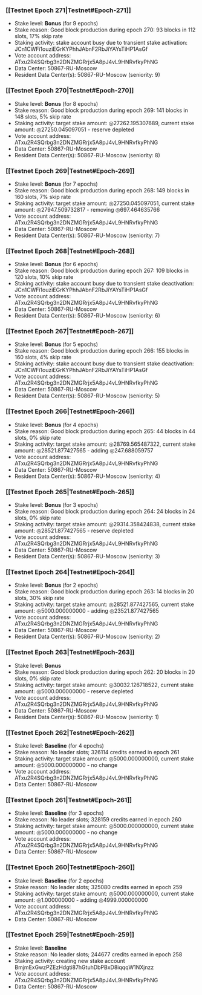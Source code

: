 ### [[Testnet Epoch 271|Testnet#Epoch-271]]
* Stake level: **Bonus** (for 9 epochs)
* Stake reason: Good block production during epoch 270: 93 blocks in 112 slots, 17% skip rate
* Staking activity: stake account busy due to transient stake activation: JCn1CWFi1ouziEGrKYPhhJAbnF2RbJiYAYsTiHP1AsGf
* Vote account address: ATxu2R4SQrbg3n2DNZMGRrjx5A8pJ4vL9HNRvfkyPhNG
* Data Center: 50867-RU-Moscow
* Resident Data Center(s): 50867-RU-Moscow (seniority: 9)
### [[Testnet Epoch 270|Testnet#Epoch-270]]
* Stake level: **Bonus** (for 8 epochs)
* Stake reason: Good block production during epoch 269: 141 blocks in 148 slots, 5% skip rate
* Staking activity: target stake amount: ◎27262.195307689, current stake amount: ◎27250.045097051 - reserve depleted
* Vote account address: ATxu2R4SQrbg3n2DNZMGRrjx5A8pJ4vL9HNRvfkyPhNG
* Data Center: 50867-RU-Moscow
* Resident Data Center(s): 50867-RU-Moscow (seniority: 8)
### [[Testnet Epoch 269|Testnet#Epoch-269]]
* Stake level: **Bonus** (for 7 epochs)
* Stake reason: Good block production during epoch 268: 149 blocks in 160 slots, 7% skip rate
* Staking activity: target stake amount: ◎27250.045097051, current stake amount: ◎27947.509732817 - removing ◎697.464635766
* Vote account address: ATxu2R4SQrbg3n2DNZMGRrjx5A8pJ4vL9HNRvfkyPhNG
* Data Center: 50867-RU-Moscow
* Resident Data Center(s): 50867-RU-Moscow (seniority: 7)
### [[Testnet Epoch 268|Testnet#Epoch-268]]
* Stake level: **Bonus** (for 6 epochs)
* Stake reason: Good block production during epoch 267: 109 blocks in 120 slots, 10% skip rate
* Staking activity: stake account busy due to transient stake deactivation: JCn1CWFi1ouziEGrKYPhhJAbnF2RbJiYAYsTiHP1AsGf
* Vote account address: ATxu2R4SQrbg3n2DNZMGRrjx5A8pJ4vL9HNRvfkyPhNG
* Data Center: 50867-RU-Moscow
* Resident Data Center(s): 50867-RU-Moscow (seniority: 6)
### [[Testnet Epoch 267|Testnet#Epoch-267]]
* Stake level: **Bonus** (for 5 epochs)
* Stake reason: Good block production during epoch 266: 155 blocks in 160 slots, 4% skip rate
* Staking activity: stake account busy due to transient stake deactivation: JCn1CWFi1ouziEGrKYPhhJAbnF2RbJiYAYsTiHP1AsGf
* Vote account address: ATxu2R4SQrbg3n2DNZMGRrjx5A8pJ4vL9HNRvfkyPhNG
* Data Center: 50867-RU-Moscow
* Resident Data Center(s): 50867-RU-Moscow (seniority: 5)
### [[Testnet Epoch 266|Testnet#Epoch-266]]
* Stake level: **Bonus** (for 4 epochs)
* Stake reason: Good block production during epoch 265: 44 blocks in 44 slots, 0% skip rate
* Staking activity: target stake amount: ◎28769.565487322, current stake amount: ◎28521.877427565 - adding ◎247.688059757
* Vote account address: ATxu2R4SQrbg3n2DNZMGRrjx5A8pJ4vL9HNRvfkyPhNG
* Data Center: 50867-RU-Moscow
* Resident Data Center(s): 50867-RU-Moscow (seniority: 4)
### [[Testnet Epoch 265|Testnet#Epoch-265]]
* Stake level: **Bonus** (for 3 epochs)
* Stake reason: Good block production during epoch 264: 24 blocks in 24 slots, 0% skip rate
* Staking activity: target stake amount: ◎29314.358424838, current stake amount: ◎28521.877427565 - reserve depleted
* Vote account address: ATxu2R4SQrbg3n2DNZMGRrjx5A8pJ4vL9HNRvfkyPhNG
* Data Center: 50867-RU-Moscow
* Resident Data Center(s): 50867-RU-Moscow (seniority: 3)
### [[Testnet Epoch 264|Testnet#Epoch-264]]
* Stake level: **Bonus** (for 2 epochs)
* Stake reason: Good block production during epoch 263: 14 blocks in 20 slots, 30% skip rate
* Staking activity: target stake amount: ◎28521.877427565, current stake amount: ◎5000.000000000 - adding ◎23521.877427565
* Vote account address: ATxu2R4SQrbg3n2DNZMGRrjx5A8pJ4vL9HNRvfkyPhNG
* Data Center: 50867-RU-Moscow
* Resident Data Center(s): 50867-RU-Moscow (seniority: 2)
### [[Testnet Epoch 263|Testnet#Epoch-263]]
* Stake level: **Bonus**
* Stake reason: Good block production during epoch 262: 20 blocks in 20 slots, 0% skip rate
* Staking activity: target stake amount: ◎30032.126718522, current stake amount: ◎5000.000000000 - reserve depleted
* Vote account address: ATxu2R4SQrbg3n2DNZMGRrjx5A8pJ4vL9HNRvfkyPhNG
* Data Center: 50867-RU-Moscow
* Resident Data Center(s): 50867-RU-Moscow (seniority: 1)
### [[Testnet Epoch 262|Testnet#Epoch-262]]
* Stake level: **Baseline** (for 4 epochs)
* Stake reason: No leader slots; 326114 credits earned in epoch 261
* Staking activity: target stake amount: ◎5000.000000000, current stake amount: ◎5000.000000000 - no change
* Vote account address: ATxu2R4SQrbg3n2DNZMGRrjx5A8pJ4vL9HNRvfkyPhNG
* Data Center: 50867-RU-Moscow
### [[Testnet Epoch 261|Testnet#Epoch-261]]
* Stake level: **Baseline** (for 3 epochs)
* Stake reason: No leader slots; 328159 credits earned in epoch 260
* Staking activity: target stake amount: ◎5000.000000000, current stake amount: ◎5000.000000000 - no change
* Vote account address: ATxu2R4SQrbg3n2DNZMGRrjx5A8pJ4vL9HNRvfkyPhNG
* Data Center: 50867-RU-Moscow
### [[Testnet Epoch 260|Testnet#Epoch-260]]
* Stake level: **Baseline** (for 2 epochs)
* Stake reason: No leader slots; 325080 credits earned in epoch 259
* Staking activity: target stake amount: ◎5000.000000000, current stake amount: ◎1.000000000 - adding ◎4999.000000000
* Vote account address: ATxu2R4SQrbg3n2DNZMGRrjx5A8pJ4vL9HNRvfkyPhNG
* Data Center: 50867-RU-Moscow
### [[Testnet Epoch 259|Testnet#Epoch-259]]
* Stake level: **Baseline**
* Stake reason: No leader slots; 244677 credits earned in epoch 258
* Staking activity: creating new stake account BmjmExGwzPZEzHdgti87hGtuhDbPBxD8iqqqW1NXjnzz
* Vote account address: ATxu2R4SQrbg3n2DNZMGRrjx5A8pJ4vL9HNRvfkyPhNG
* Data Center: 50867-RU-Moscow